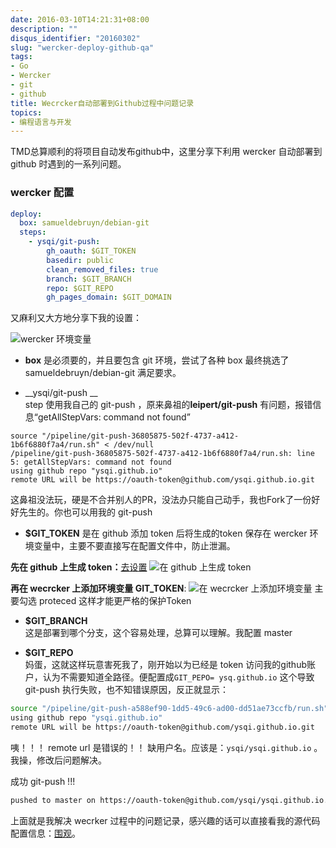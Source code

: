 ```yaml
---
date: 2016-03-10T14:21:31+08:00
description: ""
disqus_identifier: "20160302"
slug: "wercker-deploy-github-qa"
tags:
- Go
- Wercker
- git
- github
title: Wecrcker自动部署到Github过程中问题记录
topics:
- 编程语言与开发
---
```


TMD总算顺利的将项目自动发布github中，这里分享下利用 wercker 自动部署到 github 时遇到的一系列问题。

### wercker 配置

```yaml
deploy:
  box: samueldebruyn/debian-git
  steps:
    - ysqi/git-push:
        gh_oauth: $GIT_TOKEN
        basedir: public
        clean_removed_files: true
        branch: $GIT_BRANCH
        repo: $GIT_REPO
        gh_pages_domain: $GIT_DOMAIN
```
又麻利又大方地分享下我的设置：

![wercker 环境变量](http://static.yushuangqi.com/blog20160310171328.png)

+ __box__ 
是必须要的，并且要包含 git 环境，尝试了各种 box 最终挑选了 samueldebruyn/debian-git 满足要求。

+ __ysqi/git-push __  
step 使用我自己的 git-push ，原来鼻祖的**leipert/git-push** 有问题，报错信息“getAllStepVars: command not found”
```
source "/pipeline/git-push-36805875-502f-4737-a412-1b6f6880f7a4/run.sh" < /dev/null
/pipeline/git-push-36805875-502f-4737-a412-1b6f6880f7a4/run.sh: line 5: getAllStepVars: command not found
using github repo "ysqi.github.io"
remote URL will be https://oauth-token@github.com/ysqi.github.io.git
```
这鼻祖没法玩，硬是不合并别人的PR，没法办只能自己动手，我也Fork了一份好好先生的。你也可以用我的 git-push

+ __$GIT_TOKEN__ 
是在 github 添加 token 后将生成的token 保存在 wercker 环境变量中，主要不要直接写在配置文件中，防止泄漏。

__先在 github 上生成 token：__[去设置](https://github.com/settings/tokens/new)
![在 github 上生成 token](http://static.yushuangqi.com/blog20160310155407.png)

__再在 wecrcker 上添加环境变量 GIT_TOKEN__:
![在 wecrcker 上添加环境变量](http://static.yushuangqi.com/blog20160310155210.png)
主要勾选 proteced 这样才能更严格的保护Token


+ __$GIT_BRANCH__   
这是部署到哪个分支，这个容易处理，总算可以理解。我配置 master

+ __$GIT_REPO__  
妈蛋，这就这样玩意害死我了，刚开始以为已经是 token 访问我的github账户，认为不需要知道全路径。便配置成`GIT_PEPO= ysq.github.io` 这个导致 git-push 执行失败，也不知错误原因，反正就显示：
```bash
source "/pipeline/git-push-a588ef90-1dd5-49c6-ad00-dd51ae73ccfb/run.sh" < /dev/null
using github repo "ysqi.github.io"
remote URL will be https://oauth-token@github.com/ysqi.github.io.git
```
咦！！！ remote url 是错误的！！ 缺用户名。应该是：`ysqi/ysqi.github.io` 。我操，修改后问题解决。

成功 git-push !!!
```bash
pushed to master on https://oauth-token@github.com/ysqi/ysqi.github.io.git
```

上面就是我解决 wecrker 过程中的问题记录，感兴趣的话可以直接看我的源代码配置信息：[围观](https://github.com/ysqi/yushuangqi.com)。